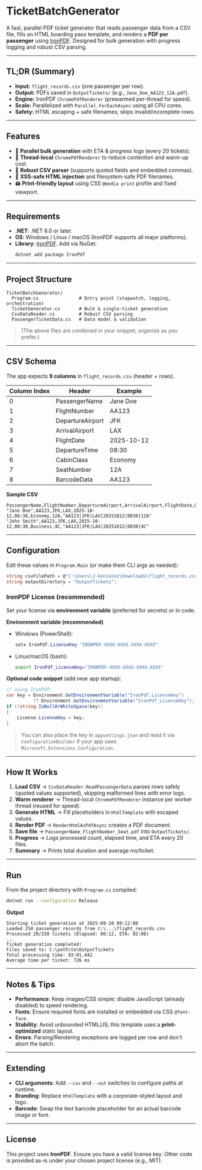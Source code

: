 # TicketBatchGenerator

A fast, parallel PDF ticket generator that reads passenger data from a CSV file, fills an HTML boarding pass template, and renders a **PDF per passenger** using [IronPDF](https://ironpdf.com/). Designed for bulk generation with progress logging and robust CSV parsing.

---

## TL;DR (Summary)
- **Input:** `flight_records.csv` (one passenger per row).
- **Output:** PDFs saved in `OutputTickets/` (e.g., `Jane_Doe_AA123_12A.pdf`).
- **Engine:** IronPDF `ChromePdfRenderer` (prewarmed per-thread for speed).
- **Scale:** Parallelized with `Parallel.ForEachAsync` using all CPU cores.
- **Safety:** HTML escaping + safe filenames; skips invalid/incomplete rows.

---

## Features
- 🚀 **Parallel bulk generation** with ETA & progress logs (every 20 tickets).
- 🧱 **Thread-local** `ChromePdfRenderer` to reduce contention and warm-up cost.
- 🧾 **Robust CSV parser** (supports quoted fields and embedded commas).
- 🧼 **XSS-safe HTML injection** and filesystem-safe PDF filenames.
- 🖨️ **Print-friendly layout** using CSS `@media print` profile and fixed viewport.

---

## Requirements
- **.NET**: .NET 6.0 or later.
- **OS**: Windows / Linux / macOS (IronPDF supports all major platforms).
- **Library**: [IronPDF](https://ironpdf.com/). Add via NuGet:
  ```bash
  dotnet add package IronPdf
  ```

---

## Project Structure
```
TicketBatchGenerator/
  Program.cs               # Entry point (stopwatch, logging, orchestration)
  TicketGenerator.cs       # Bulk & single-ticket generation
  CsvDataReader.cs         # Robust CSV parsing
  PassengerTicketData.cs   # Data model & validation
```
> (The above files are combined in your snippet; organize as you prefer.)

---

## CSV Schema

The app expects **9 columns** in `flight_records.csv` (header + rows).

| Column Index | Header             | Example        |
|--------------|--------------------|----------------|
| 0            | PassengerName      | Jane Doe       |
| 1            | FlightNumber       | AA123          |
| 2            | DepartureAirport   | JFK            |
| 3            | ArrivalAirport     | LAX            |
| 4            | FlightDate         | 2025-10-12     |
| 5            | DepartureTime      | 08:30          |
| 6            | CabinClass         | Economy        |
| 7            | SeatNumber         | 12A            |
| 8            | BarcodeData        | AA123|JFK|LAX  |

**Sample CSV**
```csv
PassengerName,FlightNumber,DepartureAirport,ArrivalAirport,FlightDate,DepartureTime,CabinClass,SeatNumber,BarcodeData
"Jane Doe",AA123,JFK,LAX,2025-10-12,08:30,Economy,12A,"AA123|JFK|LAX|20251012|0830|12A"
"John Smith",AA123,JFK,LAX,2025-10-12,08:30,Business,4C,"AA123|JFK|LAX|20251012|0830|4C"
```

---

## Configuration

Edit these values in `Program.Main` (or make them CLI args as needed):

```csharp
string csvFilePath = @"C:\Users\J-Gonzalez\Downloads\flight_records.csv";
string outputDirectory = "OutputTickets";
```

### IronPDF License (recommended)
Set your license via **environment variable** (preferred for secrets) or in code.

**Environment variable (recommended)**  
- Windows (PowerShell):
  ```powershell
  setx IronPdf.LicenseKey "IRONPDF-XXXX-XXXX-XXXX-XXXX"
  ```
- Linux/macOS (bash):
  ```bash
  export IronPdf_LicenseKey="IRONPDF-XXXX-XXXX-XXXX-XXXX"
  ```

**Optional code snippet** (add near app startup):
```csharp
// using IronPdf;
var key = Environment.GetEnvironmentVariable("IronPdf.LicenseKey") 
          ?? Environment.GetEnvironmentVariable("IronPdf_LicenseKey");
if (!string.IsNullOrWhiteSpace(key))
{
    License.LicenseKey = key;
}
```

> You can also place the key in `appsettings.json` and read it via `ConfigurationBuilder` if your app uses `Microsoft.Extensions.Configuration`.

---

## How It Works

1. **Load CSV** → `CsvDataReader.ReadPassengerData` parses rows safely (quoted values supported), skipping malformed lines with error logs.
2. **Warm renderer** → Thread-local `ChromePdfRenderer` instance per worker thread (reused for speed).
3. **Generate HTML** → Fill placeholders in `HtmlTemplate` with escaped values.
4. **Render PDF** → `RenderHtmlAsPdfAsync` creates a PDF document.
5. **Save file** → `PassengerName_FlightNumber_Seat.pdf` into `OutputTickets/`.
6. **Progress** → Logs processed count, elapsed time, and ETA every 20 files.
7. **Summary** → Prints total duration and average ms/ticket.

---

## Run

From the project directory with `Program.cs` compiled:

```bash
dotnet run --configuration Release
```

**Output**
```
Starting ticket generation at 2025-09-10 09:12:00
Loaded 250 passenger records from C:\...\flight_records.csv
Processed 20/250 tickets (Elapsed: 00:12, ETA: 02:08)
...
Ticket generation completed!
Files saved to: C:\path\to\OutputTickets
Total processing time: 03:01.442
Average time per ticket: 726 ms
```

---

## Notes & Tips
- **Performance**: Keep images/CSS simple; disable JavaScript (already disabled) to speed rendering.
- **Fonts**: Ensure required fonts are installed or embedded via CSS `@font-face`.
- **Stability**: Avoid unbounded HTML/JS; this template uses a **print-optimized** static layout.
- **Errors**: Parsing/Rendering exceptions are logged per row and don't abort the batch.

---

## Extending
- **CLI arguments**: Add `--csv` and `--out` switches to configure paths at runtime.
- **Branding**: Replace `HtmlTemplate` with a corporate-styled layout and logo.
- **Barcode**: Swap the text barcode placeholder for an actual barcode image or font.

---

## License
This project uses **IronPDF**. Ensure you have a valid license key. Other code is provided as-is under your chosen project license (e.g., MIT).
